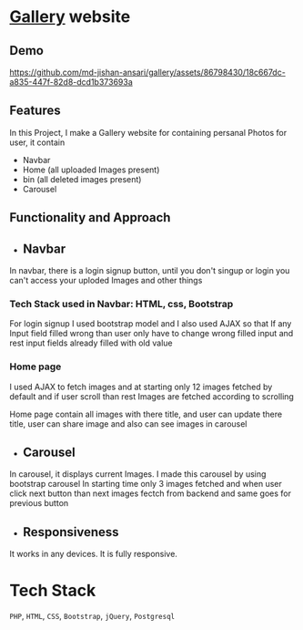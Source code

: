 # [Gallery](https://gallery2023.000webhostapp.com/views/pages/home.php) website

## Demo

https://github.com/md-jishan-ansari/gallery/assets/86798430/18c667dc-a835-447f-82d8-dcd1b373693a

## Features
In this Project, I make a Gallery website for containing persanal Photos for user, it contain
- Navbar
- Home (all uploaded Images present)
- bin (all deleted images present)
- Carousel


## Functionality and Approach
- ## Navbar
In navbar, there is a login signup button,  until you don't singup or login you can't access your uploded Images and other things

### Tech Stack used in Navbar: HTML, css, Bootstrap 
For login signup I used bootstrap model and I also used AJAX so that If any Input field filled wrong than user only have to change wrong filled input and rest input fields already filled with old value

### Home page

I used AJAX to fetch images and at starting only 12 images fetched by default and if user scroll than rest Images are fetched according to scrolling

Home page contain all images with there title, and user can update there title, user can share image and also can see images in carousel

- ## Carousel
In carousel, it displays current Images.
I made this carousel by using bootstrap carousel 
In starting time only 3 images fetched and when user click next button than next images fectch from backend and same goes for previous button


- ## Responsiveness

It works in any devices. It is fully responsive.

# Tech Stack
`PHP`, `HTML`, `CSS`, `Bootstrap`, `jQuery`, `Postgresql`

